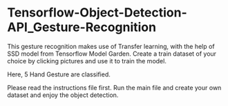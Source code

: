 # Tensorflow-Object-Detection-API_Gesture-Recognition

This gesture recognition makes use of Transfer learning, with the help of SSD model from Tensorflow Model Garden.
Create a train dataset of your choice by clicking pictures and use it to train the model.

Here, 5 Hand Gesture are classified.

Please read the instructions file first.
Run the main file and create your own dataset and enjoy the object detection.
